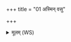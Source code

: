 +++
title = "01 अस्मिन् वसु"

+++
<details><summary>मूलम् (WS)</summary>

अस्मिन् वसु वसवो धारयन्त्विन्द्रस्त्वष्टा वरुणो मित्रो अग्निः । तु. शौ.सं. १.९  
इममादित्या उत विश्वे च देवा उत्तमे देवा ज्योतिषि धारयन्तु ॥ १ ॥
</details>